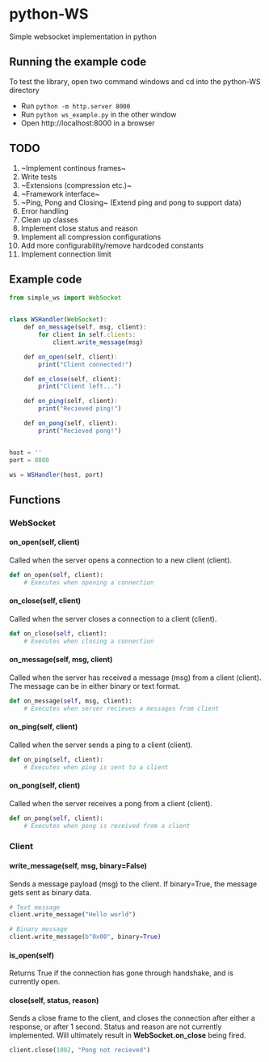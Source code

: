 # python-WS
Simple websocket implementation in python

## Running the example code
To test the library, open two command windows and cd into the python-WS directory
- Run `python -m http.server 8000`
- Run `python ws_example.py` in the other window
- Open http://localhost:8000 in a browser


## TODO
1. ~Implement continous frames~
2. Write tests
3. ~Extensions (compression etc.)~
4. ~Framework interface~
5. ~Ping, Pong and Closing~ (Extend ping and pong to support data)
6. Error handling
7. Clean up classes
8. Implement close status and reason
9. Implement all compression configurations
10. Add more configurability/remove hardcoded constants
11. Implement connection limit

## Example code

```javascript
from simple_ws import WebSocket


class WSHandler(WebSocket):
    def on_message(self, msg, client):
        for client in self.clients:
            client.write_message(msg)

    def on_open(self, client):
        print("Client connected!")

    def on_close(self, client):
        print("Client left...")

    def on_ping(self, client):
        print("Recieved ping!")

    def on_pong(self, client):
        print("Recieved pong!")


host = ''
port = 8080

ws = WSHandler(host, port)
```

## Functions
### WebSocket
#### on_open(self, client)
Called when the server opens a connection to a new client (client).
```python
def on_open(self, client):
    # Executes when opening a connection
```

#### on_close(self, client)
Called when the server closes a connection to a client (client).
```python
def on_close(self, client):
    # Executes when closing a connection
```

#### on_message(self, msg, client)
Called when the server has received a message (msg) from a client (client). The message can be in either binary or text format.
```python
def on_message(self, msg, client):
    # Executes when server recieves a messages from client
```

#### on_ping(self, client)
Called when the server sends a ping to a client (client).
```python
def on_ping(self, client):
    # Executes when ping is sent to a client
```

#### on_pong(self, client)
Called when the server receives a pong from a client (client).
```python
def on_pong(self, client):
    # Executes when pong is received from a client
```

### Client
#### write_message(self, msg, binary=False)
Sends a message payload (msg) to the client. If binary=True, the message gets sent as binary data.

```python
# Text message
client.write_message("Hello world")

# Binary message
client.write_message(b"0x00", binary=True)
```

#### is_open(self)
Returns True if the connection has gone through handshake, and is currently open.

#### close(self, status, reason)
Sends a close frame to the client, and closes the connection after either a response, or after 1 second. Status and reason are not currently implemented. Will ultimately result in __WebSocket.on_close__ being fired.

```python
client.close(1002, "Pong not recieved")
```
